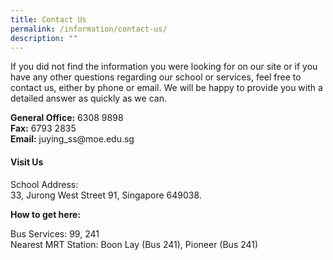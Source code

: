 ```yaml
---
title: Contact Us
permalink: /information/contact-us/
description: ""
---
```

<p>If you did not find the information you were looking for on our site or if you have any other questions regarding our school or services, feel free to contact us, either by phone or email. We will be happy to provide you with a detailed answer as quickly as we can.</p>
<p><strong>General Office:</strong>&nbsp;6308 9898<br /><strong>Fax:</strong>&nbsp;6793 2835<br /><strong>Email:</strong>&nbsp;juying_ss@moe.edu.sg</p>
<h4><strong>Visit Us</strong></h4>
<p>School Address:<br />33, Jurong West Street 91, Singapore 649038.</p>
<p><strong>How to get here:</strong></p>
<p>Bus Services: 99, 241<br />Nearest MRT Station: Boon Lay (Bus 241), Pioneer (Bus 241)</p>